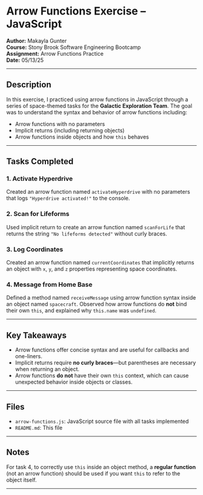 # Arrow Functions Exercise – JavaScript

**Author:** Makayla Gunter  
**Course:** Stony Brook Software Engineering Bootcamp  
**Assignment:** Arrow Functions Practice  
**Date:** 05/13/25

---

## Description

In this exercise, I practiced using arrow functions in JavaScript through a series of space-themed tasks for the **Galactic Exploration Team**. The goal was to understand the syntax and behavior of arrow functions including:

- Arrow functions with no parameters  
- Implicit returns (including returning objects)  
- Arrow functions inside objects and how `this` behaves  

---

## Tasks Completed

### 1. **Activate Hyperdrive**  
Created an arrow function named `activateHyperdrive` with no parameters that logs `"Hyperdrive activated!"` to the console.

### 2. **Scan for Lifeforms**  
Used implicit return to create an arrow function named `scanForLife` that returns the string `"No lifeforms detected"` without curly braces.

### 3. **Log Coordinates**  
Created an arrow function named `currentCoordinates` that implicitly returns an object with `x`, `y`, and `z` properties representing space coordinates.

### 4. **Message from Home Base**  
Defined a method named `receiveMessage` using arrow function syntax inside an object named `spacecraft`. Observed how arrow functions do **not** bind their own `this`, and explained why `this.name` was `undefined`.

---

## Key Takeaways

- Arrow functions offer concise syntax and are useful for callbacks and one-liners.  
- Implicit returns require **no curly braces**—but parentheses are necessary when returning an object.  
- Arrow functions **do not** have their own `this` context, which can cause unexpected behavior inside objects or classes.

---

## Files

- `arrow-functions.js`: JavaScript source file with all tasks implemented  
- `README.md`: This file

---

## Notes

For task 4, to correctly use `this` inside an object method, a **regular function** (not an arrow function) should be used if you want `this` to refer to the object itself.

---
